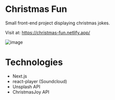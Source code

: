 # Christmas Fun

Small front-end project displaying christmas jokes.

Visit at: https://christmas-fun.netlify.app/

![image](https://github.com/user-attachments/assets/85dbd5fa-9fda-4136-bf90-48096b781f41)

# Technologies

- Next.js
- react-player (Soundcloud)
- Unsplash API
- ChristmasJoy API
